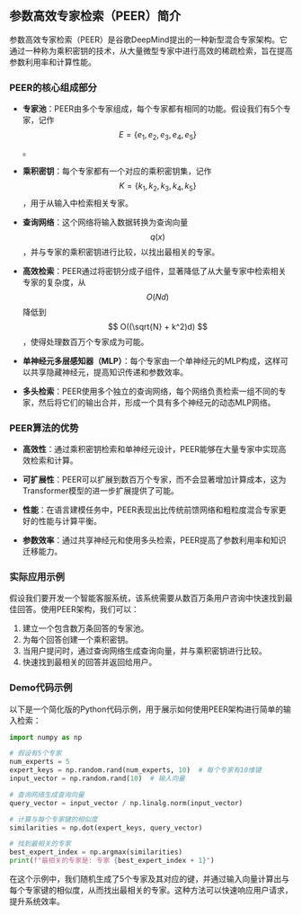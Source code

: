 ## 参数高效专家检索（PEER）简介

参数高效专家检索（PEER）是谷歌DeepMind提出的一种新型混合专家架构。它通过一种称为乘积密钥的技术，从大量微型专家中进行高效的稀疏检索，旨在提高参数利用率和计算性能。

### PEER的核心组成部分

- **专家池**：PEER由多个专家组成，每个专家都有相同的功能。假设我们有5个专家，记作 $$ E = \{ e_1, e_2, e_3, e_4, e_5 \} $$。

- **乘积密钥**：每个专家都有一个对应的乘积密钥集，记作 $$ K = \{ k_1, k_2, k_3, k_4, k_5 \} $$，用于从输入中检索相关专家。

- **查询网络**：这个网络将输入数据转换为查询向量 $$ q(x) $$，并与专家的乘积密钥进行比较，以找出最相关的专家。

- **高效检索**：PEER通过将密钥分成子组件，显著降低了从大量专家中检索相关专家的复杂度，从 $$ O(Nd) $$ 降低到 $$ O((\sqrt{N} + k^2)d) $$，使得处理数百万个专家成为可能。

- **单神经元多层感知器（MLP）**：每个专家由一个单神经元的MLP构成，这样可以共享隐藏神经元，提高知识传递和参数效率。

- **多头检索**：PEER使用多个独立的查询网络，每个网络负责检索一组不同的专家，然后将它们的输出合并，形成一个具有多个神经元的动态MLP网络。

### PEER算法的优势

- **高效性**：通过乘积密钥检索和单神经元设计，PEER能够在大量专家中实现高效检索和计算。

- **可扩展性**：PEER可以扩展到数百万个专家，而不会显著增加计算成本，这为Transformer模型的进一步扩展提供了可能。

- **性能**：在语言建模任务中，PEER表现出比传统前馈网络和粗粒度混合专家更好的性能与计算平衡。

- **参数效率**：通过共享神经元和使用多头检索，PEER提高了参数利用率和知识迁移能力。

### 实际应用示例

假设我们要开发一个智能客服系统，该系统需要从数百万条用户咨询中快速找到最佳回答。使用PEER架构，我们可以：

1. 建立一个包含数万条回答的专家池。
2. 为每个回答创建一个乘积密钥。
3. 当用户提问时，通过查询网络生成查询向量，并与乘积密钥进行比较。
4. 快速找到最相关的回答并返回给用户。

### Demo代码示例

以下是一个简化版的Python代码示例，用于展示如何使用PEER架构进行简单的输入检索：

```python
import numpy as np

# 假设有5个专家
num_experts = 5
expert_keys = np.random.rand(num_experts, 10)  # 每个专家有10维键
input_vector = np.random.rand(10)  # 输入向量

# 查询网络生成查询向量
query_vector = input_vector / np.linalg.norm(input_vector)

# 计算与每个专家键的相似度
similarities = np.dot(expert_keys, query_vector)

# 找到最相关的专家
best_expert_index = np.argmax(similarities)
print(f"最相关的专家是: 专家 {best_expert_index + 1}")
```

在这个示例中，我们随机生成了5个专家及其对应的键，并通过输入向量计算出与每个专家键的相似度，从而找出最相关的专家。这种方法可以快速响应用户请求，提升系统效率。